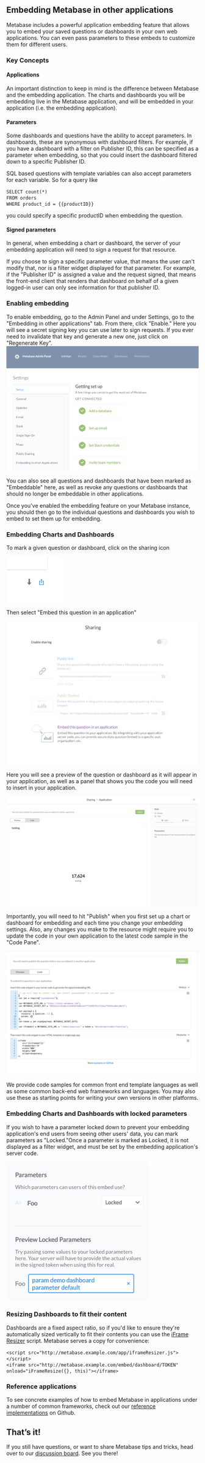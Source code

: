 ## Embedding Metabase in other applications

Metabase includes a powerful application embedding feature that allows you to embed your saved questions or dashboards in your own web applications. You can even pass parameters to these embeds to customize them for different users.
### Key Concepts

#### Applications
An important distinction to keep in mind is the difference between Metabase and the embedding application. The charts and dashboards you will be embedding live in the Metabase application, and will be embedded in your application (i.e. the embedding application). 

#### Parameters 
Some dashboards and questions have the ability to accept parameters. In dashboards, these are synonymous with dashboard filters. For example, if you have a dashboard with a filter on Publisher ID, this can be specified as a parameter when embedding, so that you could insert the dashboard filtered down to a specific Publisher ID.

SQL based questions with template variables can also accept parameters for each variable. So for a query like
```
SELECT count(*)
FROM orders
WHERE product_id = {{productID}}
```
you could specify a specific productID when embedding the question.

#### Signed parameters
In general, when embedding a chart or dashboard, the server of your embedding application will need to sign a request for that resource. 

If you choose to sign a specific parameter value, that means the user can't modify that, nor is a filter widget displayed for that parameter. For example, if the "Publisher ID" is assigned a value and the request signed, that means the front-end client that renders that dashboard on behalf of a given logged-in user can only see information for that publisher ID. 

### Enabling embedding
To enable embedding, go to the Admin Panel and under Settings, go to the "Embedding in other applications" tab. From there, click "Enable." Here you will see a secret signing key you can use later to sign requests. If you ever need to invalidate that key and generate a new one, just click on "Regenerate Key". 
![Enabling Embedding](images/embedding/01-enabling.png)

You can also see all questions and dashboards that have been marked as "Embeddable" here, as well as revoke any questions or dashboards that should no longer be embeddable in other applications. 

Once you've enabled the embedding feature on your Metabase instance, you should then go to the individual questions and dashboards you wish to embed to set them up for embedding.

### Embedding Charts and Dashboards

To mark a given question or dashboard, click on the sharing icon 

![Share icon](images/embedding/02-share-icon.png)

Then select "Embed this question in an application"

![Enable sharing for a question](images/embedding/03-enable-question.png)

Here you will see a preview of the question or dashboard as it will appear in your application, as well as a panel that shows you the code you will need to insert in your application. 

![Preview](images/embedding/04-preview.png)

Importantly, you will need to hit "Publish" when you first set up a  chart or dashboard for embedding and each time you change your embedding settings. Also, any changes you make to the resource might require you to update the code in your own application to the latest code sample in the "Code Pane". 

![Code samples for embedding](images/embedding/05-code.png)

We provide code samples for common front end template languages as well as some common back-end web frameworks and languages. You may also use these as starting points for writing your own versions in other platforms.


### Embedding Charts and Dashboards with locked parameters
If you wish to have a parameter locked down to prevent your embedding application's end users from seeing other users' data, you can mark parameters as "Locked."Once a parameter is marked as Locked, it is not displayed as a filter widget, and must be set by the embedding application's server code. 

![Locked parameters](images/embedding/06-locked.png)

### Resizing Dashboards to fit their content
Dashboards are a fixed aspect ratio, so if you'd like to ensure they're automatically sized vertically to fit their contents you can use the [iFrame Resizer](https://github.com/davidjbradshaw/iframe-resizer) script. Metabase serves a copy for convenience:
```
<script src="http://metabase.example.com/app/iframeResizer.js"></script>
<iframe src="http://metabase.example.com/embed/dashboard/TOKEN" onload="iFrameResize({}, this)"></iframe>
```

### Reference applications
To see concrete examples of how to embed Metabase in applications under a number of common frameworks, check out our [reference implementations](https://github.com/metabase/embedding-reference-apps) on Github.

## That’s it!
If you still have questions, or want to share Metabase tips and tricks, head over to our [discussion board](http://discourse.metabase.com/). See you there!
